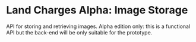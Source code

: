 # Land Charges Alpha: Image Storage
API for storing and retrieving images. Alpha edition only: this is a functional API but the back-end will
be only suitable for the prototype.
